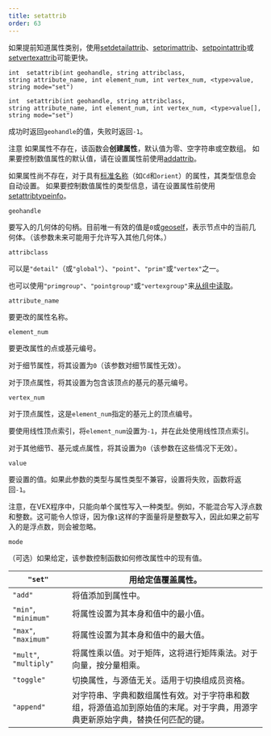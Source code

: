 ```yaml
---
title: setattrib
order: 63
---
```

如果提前知道属性类别，使用[setdetailattrib](setdetailattrib.html "设置几何体中的细节属性")、[setprimattrib](setprimattrib.html "设置几何体中的基元属性")、[setpointattrib](setpointattrib.html "设置几何体中的点属性")或[setvertexattrib](setvertexattrib.html "设置几何体中的顶点属性")可能更快。

`int  setattrib(int geohandle, string attribclass, string attribute_name, int element_num, int vertex_num, <type>value, string mode="set")`

`int  setattrib(int geohandle, string attribclass, string attribute_name, int element_num, int vertex_num, <type>value[], string mode="set")`

成功时返回`geohandle`的值，失败时返回`-1`。

注意
如果属性不存在，该函数会**创建属性**，默认值为零、空字符串或空数组。
如果要控制数值属性的默认值，请在设置属性前使用[addattrib](addattrib.html "向几何体添加属性")。

如果属性尚不存在，对于具有[标准名称](../snippets.html#known)（如`Cd`和`orient`）的属性，其类型信息会自动设置。
如果要控制数值属性的类型信息，请在设置属性前使用[setattribtypeinfo](setattribtypeinfo.html "设置几何体中属性的含义")。

`geohandle`

要写入的几何体的句柄。目前唯一有效的值是`0`或[geoself](geoself.html "返回当前几何体的句柄")，表示节点中的当前几何体。（该参数未来可能用于允许写入其他几何体。）

`attribclass`

可以是`"detail"`（或`"global"`）、`"point"`、`"prim"`或`"vertex"`之一。

也可以使用`"primgroup"`、`"pointgroup"`或`"vertexgroup"`来[从组中读取](../groups.html "在VEX中，可以像读取属性一样读取基元/点/顶点组的内容")。

`attribute_name`

要更改的属性名称。

`element_num`

要更改属性的点或基元编号。

对于细节属性，将其设置为`0`（该参数对细节属性无效）。

对于顶点属性，将其设置为包含该顶点的基元的基元编号。

`vertex_num`

对于顶点属性，这是`element_num`指定的基元上的顶点编号。

要使用线性顶点索引，将`element_num`设置为`-1`，并在此处使用线性顶点索引。

对于其他细节、基元或点属性，将其设置为`0`（该参数在这些情况下无效）。

`value`

要设置的值。如果此参数的类型与属性类型不兼容，设置将失败，函数将返回`-1`。

注意，在VEX程序中，只能向单个属性写入一种类型。例如，不能混合写入浮点数和整数。这可能令人惊讶，因为像`1`这样的字面量将是整数写入，因此如果之前写入的是浮点数，则会被忽略。

`mode`

（可选）如果给定，该参数控制函数如何修改属性中的现有值。

| `"set"` | 用给定值覆盖属性。 |
| --- | --- |
| `"add"` | 将值添加到属性中。 |
| `"min"`, `"minimum"` | 将属性设置为其本身和值中的最小值。 |
| `"max"`, `"maximum"` | 将属性设置为其本身和值中的最大值。 |
| `"mult"`, `"multiply"` | 将属性乘以值。对于矩阵，这将进行矩阵乘法。对于向量，按分量相乘。 |
| `"toggle"` | 切换属性，与源值无关。适用于切换组成员资格。 |
| `"append"` | 对字符串、字典和数组属性有效。对于字符串和数组，将源值追加到原始值的末尾。对于字典，用源字典更新原始字典，替换任何匹配的键。 |